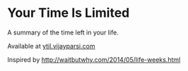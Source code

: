 # Your Time Is Limited

A summary of the time left in your life. 

Available at [ytil.vijayparsi.com](http://ytil.vijayparsi.com)


Inspired by http://waitbutwhy.com/2014/05/life-weeks.html
